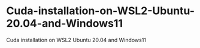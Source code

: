 # Cuda-installation-on-WSL2-Ubuntu-20.04-and-Windows11
Cuda installation on WSL2 Ubuntu 20.04 and Windows11
